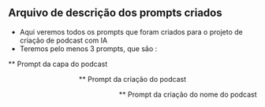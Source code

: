 ## Arquivo de descrição dos prompts criados

* Aqui veremos todos os prompts que foram criados para o projeto de criação de podcast com IA
* Teremos pelo menos 3 prompts, que são :
<div>
<p align="left">** Prompt da capa do podcast </p>
<p align="center">** Prompt da criação do podcast</p>
<p align="right">** Prompt da criação do nome do podcast</p>
</div>
